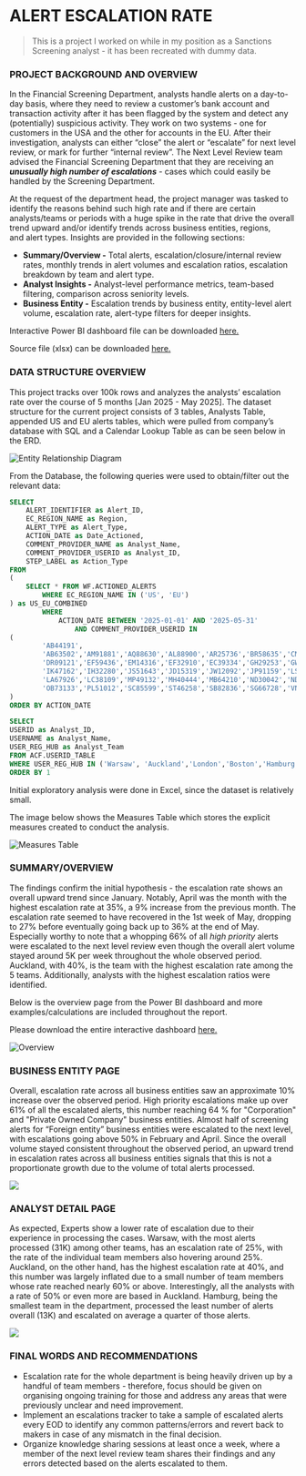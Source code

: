 # ALERT ESCALATION RATE

> This is a project I worked on while in my position as a Sanctions Screening analyst - it has been recreated with dummy data.
> 

### PROJECT BACKGROUND AND OVERVIEW

 In the Financial Screening Department, analysts handle alerts on a day-to-day basis, where they need to review a customer’s bank account and transaction activity after it has been flagged by the system and detect any (potentially) suspicious activity. They work on two systems - one for customers in the USA and the other for accounts in the EU. After their investigation, analysts can either “close” the alert or “escalate” for next level review, or mark for further “internal review”. 
 The Next Level Review team advised the Financial Screening Department that they are receiving an ***unusually high number of escalations*** - cases which could easily be handled by the Screening Department. 

 At the request of the department head, the project manager was tasked to identify the reasons behind such high rate and if there are certain analysts/teams or periods with a huge spike in the rate that drive the overall trend upward and/or identify trends across business entities, regions, and alert types. Insights are provided in the following sections:

- **Summary/Overview -** Total alerts, escalation/closure/internal review rates, monthly trends in alert volumes and escalation ratios, escalation breakdown by team and alert type.
- **Analyst Insights -** Analyst-level performance metrics, team-based filtering, comparison across seniority levels.
- **Business Entity -** Escalation trends by business entity, entity-level alert volume, escalation rate, alert-type filters for deeper insights.

Interactive Power BI dashboard file can be downloaded [here.](project.files/escalation_ratio_dashboard.pbix)

Source file (xlsx) can be downloaded [here.](project.files/escalation_ratio_source_file.xlsx)


### DATA STRUCTURE OVERVIEW

This project tracks over 100k rows and analyzes the analysts’ escalation rate over the course of 5 months [Jan 2025 - May 2025]. The dataset structure for the current project consists of 3 tables, Analysts Table, appended US and EU alerts tables, which were pulled from company’s database with SQL and a Calendar Lookup Table as can be seen below in the ERD.

![Entity Relationship Diagram](project.files/images/ERD.png)


From the Database, the following queries were used to obtain/filter out the relevant data:

```sql
SELECT
    ALERT_IDENTIFIER as Alert_ID,
    EC_REGION_NAME as Region,
    ALERT_TYPE as Alert_Type,
    ACTION_DATE as Date_Actioned,
    COMMENT_PROVIDER_NAME as Analyst_Name,
    COMMENT_PROVIDER_USERID as Analyst_ID,
    STEP_LABEL as Action_Type
FROM 
(
    SELECT * FROM WF.ACTIONED_ALERTS
        WHERE EC_REGION_NAME IN ('US', 'EU')
) as US_EU_COMBINED
        WHERE 
            ACTION_DATE BETWEEN '2025-01-01' AND '2025-05-31'
                AND COMMENT_PROVIDER_USERID IN 
(   
        'AB44191',
        'AB63502','AM91881','AQ88630','AL88900','AR25736','BR58635','CM33989','CL88262','CV18623','DW97142',
        'DR09121','EF59436','EM14316','EF32910','EC39334','GH29253','GW92280','HG69746','HB21225','HM72482',
        'IK47162','IH32280','JS51643','JD15319','JW12092','JP91159','LS50757','LC41765','LC21787','LA28655',
        'LA67926','LC38109','MP49132','MH40444','MB64210','ND30042','ND24877','NB58703','NS27682','OS98495',
        'OB73133','PL51012','SC85599','ST46258','SB82836','SG66728','VN14426','WB90635','ZC47537'
)
ORDER BY ACTION_DATE 
```

```sql
SELECT 
USERID as Analyst_ID,
USERNAME as Analyst_Name,
USER_REG_HUB as Analyst_Team
FROM ACF.USERID_TABLE
WHERE USER_REG_HUB IN ('Warsaw', 'Auckland','London','Boston','Hamburg')
ORDER BY 1
```

Initial exploratory analysis were done in Excel, since the dataset is relatively small. 

The image below shows the Measures Table which stores the explicit measures created to conduct the analysis.

![Measures Table](project.files/images/measures_table.png)

### SUMMARY/OVERVIEW

The findings confirm the initial hypothesis - the escalation rate shows an overall upward trend since January. Notably, April was the month with the highest escalation rate at 35%, a 9% increase from the previous month. The escalation rate seemed to have recovered in the 1st week of May, dropping to 27% before eventually going back up to 36% at the end of May. Especially worthy to note that a whopping 66% of all *high priority* alerts were escalated to the next level review even though the overall alert volume stayed around 5K per week throughout the whole observed period. Auckland, with 40%, is the team with the highest escalation rate among the 5 teams. Additionally, analysts with the highest escalation ratios were identified.

Below is the overview page from the Power BI dashboard and more examples/calculations are included throughout the report. 

Please download the entire interactive dashboard [here.](project.files/escalation_ratio_dashboard.pbix)

![Overview](project.files/images/Overview.png)


### BUSINESS ENTITY PAGE

Overall, escalation rate across all business entities saw an approximate 10% increase over the observed period. High priority escalations make up over 61% of all the escalated alerts, this number reaching 64 % for "Corporation" and "Private Owned Company" business entities. Almost half of screening alerts for “Foreign entity” business entities were escalated to the next level, with escalations going above 50% in February and April. Since the overall volume stayed consistent throughout the observed period, an upward trend in escalation rates across all business entities signals that this is not a proportionate growth due to the volume of total alerts processed.

![](project.files/images/Business_Entity.png)


### ANALYST DETAIL PAGE

As expected, Experts show a lower rate of escalation due to their experience in processing the cases. Warsaw, with the most alerts processed (31K) among other teams, has an escalation rate of 25%, with the rate of the individual team members also hovering around 25%. Auckland, on the other hand, has the highest escalation rate at 40%, and this number was largely inflated due to a small number of team members whose rate reached nearly 60% or above. Interestingly, all the analysts with a rate of 50% or even more are based in Auckland. Hamburg, being the smallest team in the department, processed the least number of alerts overall (13K) and escalated on average a quarter of those alerts.

![](project.files/images/Analysts.png)


### FINAL WORDS AND RECOMMENDATIONS

- Escalation rate for the whole department is being heavily driven up by a handful of team members - therefore, focus should be given on organising ongoing training for those and address any areas that were previously unclear and need improvement.
- Implement an escalations tracker to take a sample of escalated alerts every EOD to identify any common patterns/errors and revert back to makers in case of any mismatch in the final decision.
- Organize knowledge sharing sessions at least once a week, where a member of the next level review team shares their findings and any errors detected based on the alerts escalated to them.
